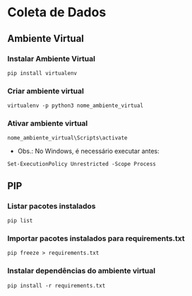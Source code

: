# Coleta de Dados

## Ambiente Virtual

### Instalar Ambiente Virtual
```
pip install virtualenv
```
### Criar ambiente virtual
```
virtualenv -p python3 nome_ambiente_virtual
```
### Ativar ambiente virtual
```
nome_ambiente_virtual\Scripts\activate
```
* Obs.: No Windows, é necessário executar antes: 
```
Set-ExecutionPolicy Unrestricted -Scope Process
```

## PIP
### Listar pacotes instalados
```
pip list
```
### Importar pacotes instalados para requirements.txt
```
pip freeze > requirements.txt
```
### Instalar dependências do ambiente virtual
```
pip install -r requirements.txt
```